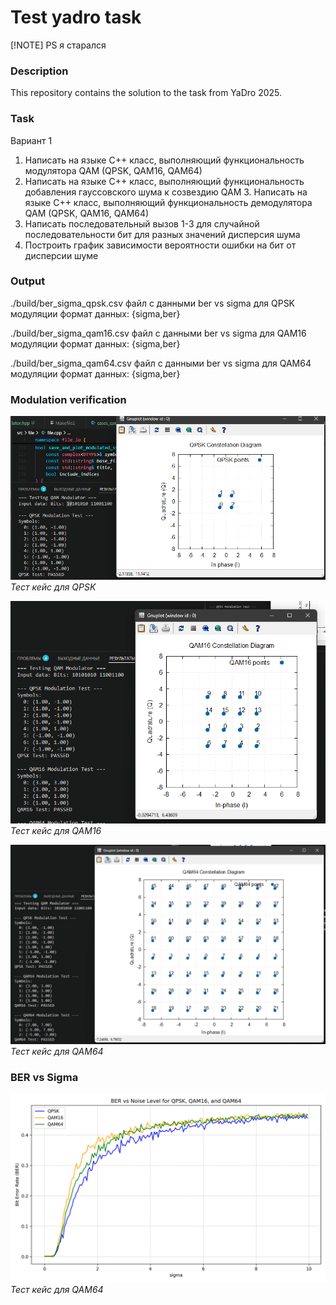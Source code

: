 # Test yadro task

[!NOTE] PS я старался

### Description 

This repository contains the solution to the task from YaDro 2025.

### Task

Вариант 1
1. Написать на языке С++ класс, выполняющий функциональность модулятора QAM (QPSK, QAM16, QAM64)
2. Написать на языке С++ класс, выполняющий функциональность добавления гауссовского шума к созвездию QAM
З. Написать на языке С++ класс, выполняющий функциональность демодулятора QAM (QPSK, QAM16, QAM64)
4. Написать последовательный вызов 1-3 для случайной последовательности бит для разных значений дисперсия шума
5. Построить график зависимости вероятности ошибки на бит от дисперсии шуме

### Output
./build/ber_sigma_qpsk.csv
файл с данными ber vs sigma для QPSK модуляции
формат данных: {sigma,ber}

./build/ber_sigma_qam16.csv
файл с данными ber vs sigma для QAM16 модуляции
формат данных: {sigma,ber}

./build/ber_sigma_qam64.csv
файл с данными ber vs sigma для QAM64 модуляции
формат данных: {sigma,ber}

### Modulation verification

![](./.images/qpsk_modulation_correctly.png)
*Тест кейс для QPSK*

![](./.images/qam16_modulation_correctly.png)
*Тест кейс для QAM16*

![](./.images/qam64_modulation_correcty.png)
*Тест кейс для QAM64*

### BER vs Sigma

![](/ber_comparison.png)
*Тест кейс для QAM64*
